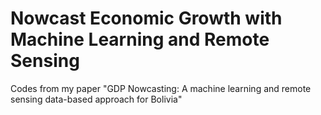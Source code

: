 # Nowcast Economic Growth with Machine Learning and Remote Sensing
Codes from my paper "GDP Nowcasting: A machine learning and remote sensing data-based approach for Bolivia"
